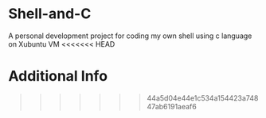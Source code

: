 # Shell-and-C

A personal development project for coding my own shell using c language on Xubuntu VM
<<<<<<< HEAD

Additional Info
=======
>>>>>>> 44a5d04e44e1c534a154423a74847ab6191aeaf6
